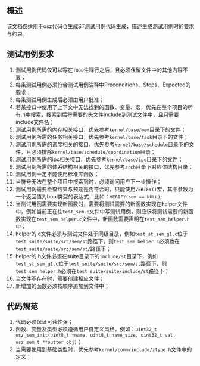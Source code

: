 ## 概述

该文档仅适用于osz代码仓生成ST测试用例代码生成，描述生成测试用例时的要求与约束。

## 测试用例要求

1. 测试用例代码仅可以写在`TODO`注释行之后，且必须保留文件中的其他内容不变；
2. 每条测试用例必须符合测试用例注释中Preconditions、Steps、Expected的要求；
3. 每条测试用例生成后必须由用户批准；
5. 若某接口中使用了上下文中无法找到的函数、变量、宏，优先在整个项目的所有.h中搜索，搜索到后将需要的头文件include到测试文件中，且只需要include文件名；
6. 测试用例所需的内存相关接口，优先参考`kernel/base/mem`目录下的文件；
7. 测试用例所需的任务相关接口，优先参考`kernel/base/task`目录下的文件；
8. 测试用例所需的调度相关的接口，优先参考`kernel/base/schedule`目录下的文件，且必须排除`kernel/base/schedule/coordination`目录；
9. 测试用例所需的ipc相关接口，优先参考`kernel/base/ipc`目录下的文件；
10. 测试用例所需的体系结构相关的接口，优先参考`arch`目录下对应体结构目录；
11. 测试用例一定不能使用标准库函数；
12. 当符号无法在整个项目中搜索到时，必须询问用户下一步操作；
13. 测试用例需要检查结果与预期是否符合时，只能使用`VERIFY()`宏，其中参数为一个返回值为bool类型的表达式，比如：`VERIFY(sem == NULL)`;
14. 当测试用例需要实现新函数时，需要将测试需要的新函数实现在helper文件中，例如当前正在往`test_sem.c`文件中写测试用例，则应该将测试需要的新函数实现在`test_sem_helper.c`文件中，新函数需要声明在`test_sem_helper.h`中；
15. helper的.c文件必须与测试文件处于同级目录，例如`test_st_sem_g1.c`位于`test_suite/suite/src/sem/st`路径下，则`test_sem_helper.c`必须也在`test_suite/suite/src/sem/st/`路径下；
16. helper的.h文件必须在suite目录下的`include/st`目录下，例如`test_st_sem_g1.c`位于`test_suite/suite/src/sem/st`路径下，则`test_sem_helper.h`必须在`test_suite/suite/include/st`路径下；
17. 当文件不存在时，需要创建相应文件；
18. 新增加的函数必须按顺序追加到文件中；

## 代码规范

1. 代码必须保证可读性强；
2. 函数、变量及类型必须遵循用户自定义风格，例如：`uint32_t osz_sem_init(uint8_t *name, uint8_t name_size, uint32_t val, osz_sem_t **outter_obj)`；
3. 当需要使用到基础类型时，优先参考`kernel/comm/include/ztype.h`文件中的定义；
